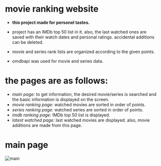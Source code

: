 # movie ranking website
- **this project made for personel tastes.**

- project has an IMDb top 50 list in it. also, the last watched ones are saved with their watch dates and personal ratings. accidental additions can be deleted.

- movie and series rank lists are organized according to the given points.
- omdbapi was used for movie and series data.

# the pages are as follows:
- *main page:* to get information, the desired movie/series is searched and the basic information is displayed on the screen.
- *movie ranking page:* watched movies are sorted in order of points.
- *series ranking page:* watched series are sorted in order of points.
- *imdb ranking page:* IMDb top 50 list is displayed.
- *latest watched page:* last watched movies are displayed. also, movie additions are made from this page.

# main page
![main](https://user-images.githubusercontent.com/70069234/226338207-b51b4d39-6426-4877-add2-036eafcd8b7c.jpg)
